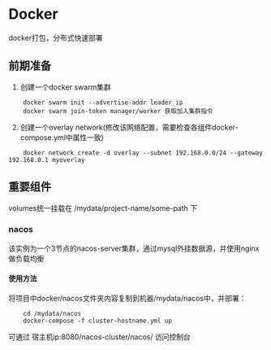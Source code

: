 # Docker
docker打包，分布式快速部署
## 前期准备  
1. 创建一个docker swarm集群
```
	docker swarm init --advertise-addr leader_ip
	docker swarm join-token manager/worker 获取加入集群指令
```
2. 创建一个overlay network(修改该网络配置，需要检查各组件docker-compose.yml中属性一致)
```
	docker network create -d overlay --subnet 192.168.0.0/24 --gateway 192.168.0.1 myoverlay
```

## 重要组件
volumes统一挂载在 /mydata/project-name/some-path 下
### nacos
该实例为一个3节点的nacos-server集群，通过mysql外挂数据源，并使用nginx做负载均衡
#### 使用方法
将项目中docker/nacos文件夹内容复制到机器/mydata/nacos中，并部署：
```
	cd /mydata/nacos
	docker-compose -f cluster-hostname.yml up
```  
可通过  宿主机ip:8080/nacos-cluster/nacos/  访问控制台
